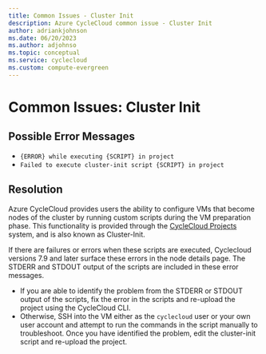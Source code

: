 ```yaml
---
title: Common Issues - Cluster Init
description: Azure CycleCloud common issue - Cluster Init
author: adriankjohnson
ms.date: 06/20/2023
ms.author: adjohnso
ms.topic: conceptual
ms.service: cyclecloud
ms.custom: compute-evergreen
---
```



# Common Issues: Cluster Init

## Possible Error Messages

- `{ERROR} while executing {SCRIPT} in project`
- `Failed to execute cluster-init script {SCRIPT} in project`

## Resolution

Azure CycleCloud provides users the ability to configure VMs that become nodes of the cluster by running custom scripts during the VM preparation phase. This functionality is provided through the [CycleCloud Projects](~/how-to/projects.md) system, and is also known as Cluster-Init.

If there are failures or errors when these scripts are executed, Cyclecloud versions 7.9 and later surface these errors in the node details page. The STDERR and STDOUT output of the scripts are included in these error messages. 

- If you are able to identify the problem from the STDERR or STDOUT output of the scripts, fix the error in the scripts and re-upload the project using the CycleCloud CLI.
- Otherwise, SSH into the VM either as the `cyclecloud` user or your own user account and attempt to run the commands in the script manually to troubleshoot. Once you have identified the problem, edit the cluster-init script and re-upload the project.
